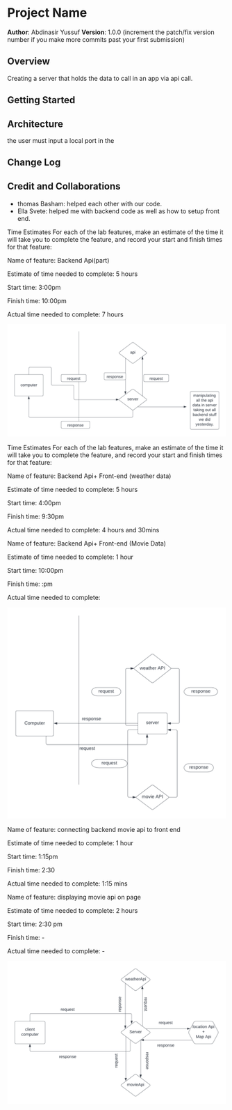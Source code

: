 # Project Name

**Author**: Abdinasir Yussuf
**Version**: 1.0.0 (increment the patch/fix version number if you make more commits past your first submission)

## Overview
<!-- Provide a high level overview of what this application is and why you are building it, beyond the fact that it's an assignment for this class. (i.e. What's your problem domain?) -->
Creating a server that holds the data to call in an app via api call.
## Getting Started
<!-- What are the steps that a user must take in order to build this app on their own machine and get it running? -->

## Architecture
<!-- Provide a detailed description of the application design. What technologies (languages, libraries, etc) you're using, and any other relevant design information. -->
the user must input a local port in the 
## Change Log
<!-- Use this area to document the iterative changes made to your application as each feature is successfully implemented. Use time stamps. Here's an example:

01-01-2001 4:59pm - Application now has a fully-functional express server, with a GET route for the location resource. -->

## Credit and Collaborations
<!-- Give credit (and a link) to other people or resources that helped you build this application. -->
#### 
- thomas Basham: helped each other with our code.
- Ella Svete: helped me with backend code as well as how to setup front end.

Time Estimates
For each of the lab features, make an estimate of the time it will take you to complete the feature, and record your start and finish times for that feature:

Name of feature: Backend Api(part)

Estimate of time needed to complete: 5 hours

Start time: 3:00pm

Finish time: 10:00pm

Actual time needed to complete: 7 hours

![WRRC](./assets/Blank%20diagram.png)

Time Estimates
For each of the lab features, make an estimate of the time it will take you to complete the feature, and record your start and finish times for that feature:

Name of feature: Backend Api+ Front-end (weather data)

Estimate of time needed to complete: 5 hours

Start time: 4:00pm

Finish time: 9:30pm

Actual time needed to complete: 4 hours and 30mins

Name of feature: Backend Api+ Front-end (Movie Data)

Estimate of time needed to complete: 1 hour

Start time: 10:00pm

Finish time: :pm

Actual time needed to complete: 

![WRRC](./assets/Blank%20diagram%20(1).png)




Name of feature: connecting backend movie api to front end

Estimate of time needed to complete: 1 hour

Start time: 1:15pm

Finish time: 2:30

Actual time needed to complete: 1:15 mins


Name of feature: displaying movie api on page 

Estimate of time needed to complete: 2 hours

Start time: 2:30 pm

Finish time: -

Actual time needed to complete: -

![WRRC: All Api's Connected](./assets/Blank%20diagram3.png)